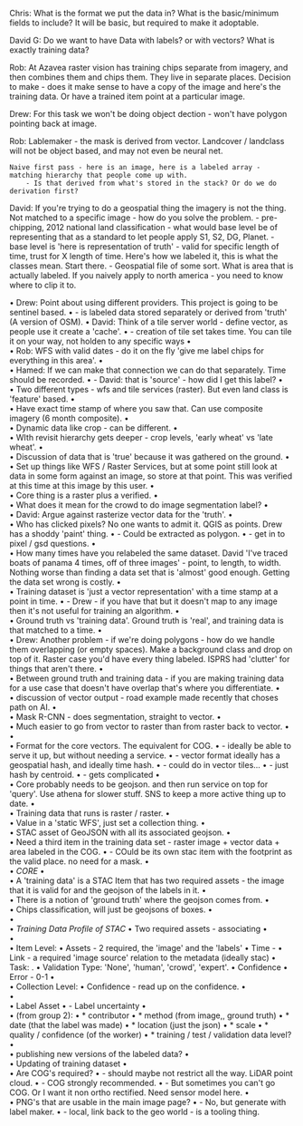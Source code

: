Chris:  What is the format we put the data in?
		What is the basic/minimum fields to include?
		It will be basic, but required to make it adoptable.

David G: Do we want to have Data with labels? or with vectors? What is exactly training data?

Rob: 	At Azavea raster vision has training chips separate from imagery, and then combines them and chips them. They live in separate places. 
		Decision to make - does it make sense to have a copy of the image and here's the training data. 
		Or have a trained item point at a particular image.

Drew: 	For this task we won't be doing object dection - won't have polygon pointing back at image. 

Rob: 	Lablemaker - the mask is derived from vector.
		Landcover / landclass will not be object based, and may not even be neural net.

	Naive first pass - here is an image, here is a labeled array - matching hierarchy that people come up with.
		- Is that derived from what's stored in the stack? Or do we do derivation first? 

David: 	If you're trying to do a geospatial thing the imagery is not the thing. Not matched to a specific image - how do you solve the problem.
  		- pre-chipping, 2012 national land classification - what would base level be of representing that as a standard to let people apply S1, S2, DG, Planet.
		- base level is 'here is representation of truth' - valid for specific length of time, trust for X length of time. Here's how we labeled it, this is what the classes mean. Start there.
		- Geospatial file of some sort. What is area that is actually labeled. If you naively apply to north america - you need to know where to clip it to. 

•	Drew: Point about using different providers. This project is going to be sentinel based. 
•	  - is labeled data stored separately or derived from 'truth' (A version of OSM).
•	David: Think of a tile server world - define vector, as people use it create a 'cache'. 
•	    - creation of tile set takes time. You can tile it on your way, not holden to any specific ways
•	
•	Rob: WFS with valid dates - do it on the fly 'give me label chips for everything in this area'. 
•	
•	Hamed: If we can make that connection we can do that separately. Time should be recorded.
•	  - David: that is 'source' - how did I get this label?
•	
•	Two different types - wfs and tile services (raster). But even land class is 'feature' based.
•	
•	Have exact time stamp of where you saw that. Can use composite imagery (6 month composite). 
•	
•	Dynamic data like crop - can be different. 
•	
•	WIth revisit hierarchy gets deeper - crop levels, 'early wheat' vs 'late wheat'. 
•	
•	Discussion of data that is 'true' because it was gathered on the ground. 
•	
•	Set up things like WFS / Raster Services, but at some point still look at data in some form against an image, so store at that point. This was verified at this time at this image by this user. 
•	
•	Core thing is a raster plus a verified.
•	
•	What does it mean for the crowd to do image segmentation label? 
•	
•	David: Argue against rasterize vector data for the 'truth'. 
•	
•	Who has clicked pixels? No one wants to admit it. QGIS as points. Drew has a shoddy 'paint' thing. 
•	  - Could be extracted as polygon. 
•	  - get in to pixel / gsd questions.
•	
•	How many times have you relabeled the same dataset. David 'I've traced boats of panama 4 times, off of three images' - point, to length, to width. Nothing worse than finding a data set that is 'almost' good enough. Getting the data set wrong is costly. 
•	
•	Training dataset is 'just a vector representation' with a time stamp at a point in time. 
•	 - Drew - if you have that but it doesn't map to any image then it's not useful for training an algorithm.
•	
•	Ground truth vs 'training data'. Ground truth is 'real', and training data is that matched to a time. 
•	
•	Drew: Another problem - if we're doing polygons - how do we handle them overlapping (or empty spaces). Make a background class and drop on top of it. Raster case you'd have every thing labeled. ISPRS had 'clutter' for things that aren't there. 
•	
•	Between ground truth and training data - if you are making training data for a use case that doesn't have overlap that's where you differentiate. 
•	
•	discussion of vector output - road example made recently that choses path on AI. 
•	
•	Mask R-CNN - does segmentation, straight to vector. 
•	
•	Much easier to go from vector to raster than from raster back to vector. 
•	
•	
•	Format for the core vectors. The equivalent for COG. 
•	  - ideally be able to serve it up, but without needing a service. 
•	 - vector format ideally has a geospatial hash, and ideally time hash.
•	  - could do in vector tiles...
•	    - just hash by centroid.
•	    - gets complicated
•	
•	Core probably needs to be geojson. and then run service on top for 'query'. Use athena for slower stuff. SNS to keep a more active thing up to date. 
•	
•	Training data that runs is raster / raster.
•	
•	Value in a 'static WFS', just set a collection thing. 
•	
•	STAC asset of GeoJSON with all its associated geojson.
•	
•	Need a third item in the training data set - raster image + vector data + area labeled in the COG. 
•	  - COuld be its own stac item with the footprint as the valid place. no need for a mask. 
•	
•	*CORE* 
•	
•	A 'training data' is a STAC Item that has two required assets - the image that it is valid for and the geojson of the labels in it. 
•	
•	There is a notion of 'ground truth' where the geojson comes from. 
•	
•	Chips classification, will just be geojsons of boxes. 
•	
•	
•	*Training Data Profile of STAC* 
•	Two required assets - associating
•	
•	
•	Item Level:
•	Assets - 2 required, the 'image' and the 'labels'
•	Time - 
•	Link - a required 'image source' relation to the metadata (ideally stac)
•	Task: .
•	Validation Type: 'None', 'human', 'crowd', 'expert'.
•	Confidence
•	Error - 0-1
•	
•	Collection Level:
•	Confidence <string> - read up on the confidence.
•	
•	
•	Label Asset
•	- Label uncertainty
•	
•	(from group 2):
•	  * contributor
•	  * method (from image,, ground truth)
•	  * date (that the label was made)
•	  * location (just the json)
•	  * scale
•	  * quality / confidence (of the worker)
•	  * training / test / validation data level?
•	
•	publishing new versions of the labeled data? 
•	
•	Updating of training dataset
•	
•	Are COG's required?
•	 - should maybe not restrict all the way. LiDAR point cloud.
•	 - COG strongly recommended. 
•	 - But sometimes you can't go COG. Or I want it non ortho rectified. Need sensor model here. 
•	
•	PNG's that are usable in the main image page?
•	 - No, but generate with label maker.
•	 - local, link back to the geo world - is a tooling thing.
